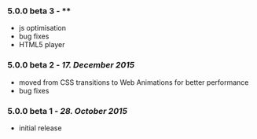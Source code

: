 ### 5.0.0 beta 3 - **
  * js optimisation
  * bug fixes
  * HTML5 player

### 5.0.0 beta 2 - *17. December 2015*
  * moved from CSS transitions to Web Animations for better performance
  * bug fixes

### 5.0.0 beta 1 - *28. October 2015*
  * initial release